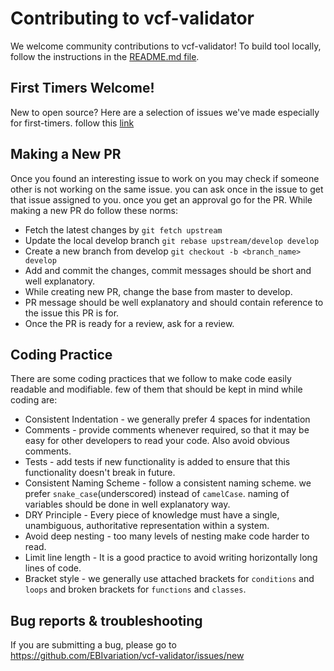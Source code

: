 Contributing to vcf-validator
==========================

We welcome community contributions to vcf-validator! To build tool locally, follow the instructions in the [README.md file](https://github.com/EBIvariation/vcf-validator/blob/master/README.md).


## First Timers Welcome!

New to open source? Here are a selection of issues we've made especially for first-timers. follow this [link](https://github.com/EBIvariation/vcf-validator/issues?q=is%3Aissue+is%3Aopen+label%3Abeginner)


## Making a New PR
Once you found an interesting issue to work on you may check if someone other is not working on the same issue. you can ask once in the issue to get that issue assigned to you. once you get an approval go for the PR. While making a new PR do follow these norms:

-  Fetch the latest changes by `git fetch upstream`
-  Update the local develop branch `git rebase upstream/develop develop`
-  Create a new branch from develop `git checkout -b <branch_name> develop`
-  Add and commit the changes, commit messages should be short and well explanatory.
-  While creating new PR, change the base from master to develop.
-  PR message should be well explanatory and should contain reference to the issue this PR is for.
-  Once the PR is ready for a review, ask for a review.

## Coding Practice
There are some coding practices that we follow to make code easily readable and modifiable. few of them that should be kept in mind while coding are:

- Consistent Indentation - we generally prefer 4 spaces for indentation
- Comments - provide comments whenever required, so that it may be easy for other developers to read your code. Also avoid obvious comments.
- Tests - add tests if new functionality is added to ensure that this functionality doesn't break in future.
- Consistent Naming Scheme - follow a consistent naming scheme. we prefer `snake_case`(underscored) instead of `camelCase`. naming of variables should be done in well explanatory way.
- DRY Principle - Every piece of knowledge must have a single, unambiguous, authoritative representation within a system.
- Avoid deep nesting - too many levels of nesting make code harder to read.
- Limit line length - It is a good practice to avoid writing horizontally long lines of code.
- Bracket style - we generally use attached brackets for `conditions` and `loops` and broken brackets for `functions` and `classes`.

## Bug reports & troubleshooting

If you are submitting a bug, please go to https://github.com/EBIvariation/vcf-validator/issues/new
